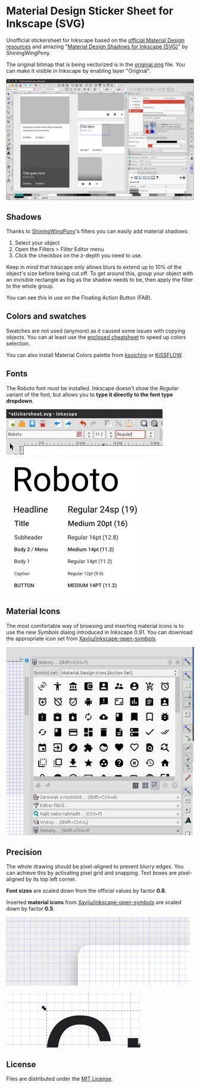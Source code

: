 # Material Design Sticker Sheet for Inkscape (SVG)

Unofficial stickersheet for Inkscape based on the [official Material Design resources](https://www.google.com/design/spec/resources/sticker-sheets-icons.html) and amazing "[Material Design Shadows for Inkscape (SVG)](http://shiningwingpony.deviantart.com/art/Material-Design-Shadows-for-Inkscape-SVG-490418162)" by ShiningWingPony.

The original bitmap that is being vectorized is in the [original.png](original.png) file. You can make it visible in Inkscape by enabling layer "Original".

![screenshot](docs/img/screenshot.png)

## Shadows

Thanks to [ShiningWingPony](http://shiningwingpony.deviantart.com/)'s filters you can easily add material shadows:

1. Select your object
2. Open the Filters > Filter Editor menu
3. Click the checkbox on the z-depth you need to use.

Keep in mind that Inkscape only allows blurs to extend up to 10% of the object's size before being cut off. To get around this, group your object with an invisible rectangle as big as the shadow needs to be, then apply the filter to the whole group.

You can see this in use on the Floating Action Button (FAB).

## Colors and swatches

Swatches are not used (anymore) as it caused some issues with copying objects. You can at least use the [enclosed cheatsheet](colors.md) to speed up colors selection.

You can also install Material Colors palette from [ksoichiro](https://github.com/ksoichiro/material-design-colors) or [KiSSFLOW](https://github.com/KiSSFLOW/gimp-material-design-color-palette).

## Fonts

The Roboto font must be installed. Inkscape doesn't show the *Regular* variant of the font, but allows you to **type it directly to the font type dropdown**.

![typeface](docs/img/fontface.png)

![typography](docs/img/typography.png)

## Material Icons

The most comfortable way of browsing and inserting material icons is to use the new *Symbols* dialog introduced in Inkscape 0.91. You can download the appropriate icon set from [Xaviju/inkscape-open-symbols](https://github.com/Xaviju/inkscape-open-symbols).

![icons-symbols](docs/img/icons.png)

## Precision

The whole drawing should be pixel-aligned to prevent blurry edges. You can achieve this by activating pixel grid and snapping. Text boxes are pixel-aligned by its top left corner.

**Font sizes** are scaled down from the official values by factor **0.8**.

Inserted **material icons** from [Xaviju/inkscape-open-symbols](https://github.com/Xaviju/inkscape-open-symbols) are scaled down by factor **0.5**.

![pixel-aligned](docs/img/pixel-perfect.png)

![text-align](docs/img/text-align.png)

## License

Files are distributed under the [MIT License](LICENSE).
